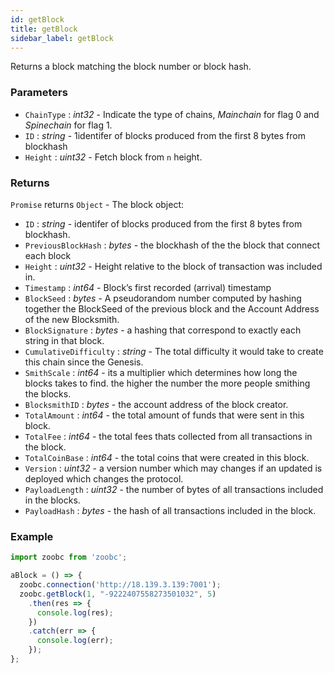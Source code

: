 ```yaml
---
id: getBlock
title: getBlock
sidebar_label: getBlock
---
```


Returns a block matching the block number or block hash.

### Parameters

* `ChainType` : _int32_ - Indicate the type of chains, _Mainchain_ for flag 0 and _Spinechain_ for flag 1.
* `ID` : _string_ - 1identifer of blocks produced from the first 8 bytes from blockhash
* `Height` : _uint32_ - Fetch block from `n` height.

### Returns

`Promise` returns `Object` - The block object:

  - `ID` : _string_ - identifer of blocks produced from the first 8 bytes from blockhash.
  - `PreviousBlockHash` : _bytes_ - the blockhash of the  the block that connect each block
  - `Height` : _uint32_ - Height relative to the block of transaction was included in.
  - `Timestamp` : _int64_ - Block’s first recorded (arrival) timestamp
  - `BlockSeed` : _bytes_ - A pseudorandom number computed by hashing together the BlockSeed of the previous block and the Account Address of the new Blocksmith.
  - `BlockSignature` : _bytes_ - a hashing that correspond to exactly each string in that block.
  - `CumulativeDifficulty` : _string_ - The total difficulty it would take to create this chain since the Genesis.
  - `SmithScale` : _int64_ - its a multiplier which determines how long the blocks takes to find. the higher the number the more people smithing the blocks.
  - `BlocksmithID` : _bytes_ - the account address of the block creator.
  - `TotalAmount` : _int64_ - the total amount of funds that were sent in this block.
  - `TotalFee` : _int64_ - the total fees thats collected from all transactions in the block.
  - `TotalCoinBase` : _int64_ - the total coins that were created in this block.
  - `Version` : _uint32_ - a version number which may changes if an updated is deployed which changes the protocol.
  - `PayloadLength` : _uint32_ - the number of bytes of all transactions included in the blocks.
  - `PayloadHash` : _bytes_ - the hash of all transactions included in the block.

### Example

```javascript
import zoobc from 'zoobc';

aBlock = () => {
  zoobc.connection('http://18.139.3.139:7001');
  zoobc.getBlock(1, "-9222407558273501032", 5)
    .then(res => {
      console.log(res);
    })
    .catch(err => {
      console.log(err);
    });
};
```